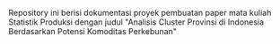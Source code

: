 Repository ini berisi dokumentasi proyek pembuatan paper mata kuliah Statistik Produksi dengan judul "Analisis Cluster Provinsi di Indonesia Berdasarkan Potensi Komoditas Perkebunan"